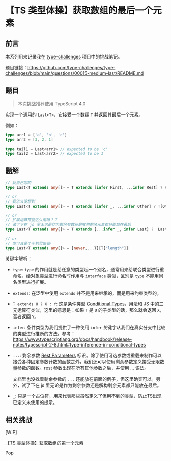 # 【TS 类型体操】获取数组的最后一个元素

## 前言

本系列用来记录我在 [type-challenges](https://github.com/type-challenges/type-challenges) 项目中的挑战笔记。

题目链接：https://github.com/type-challenges/type-challenges/blob/main/questions/00015-medium-last/README.md

## 题目

> 本次挑战推荐使用 TypeScript 4.0

实现一个通用的 `Last<T>`，它接受一个数组 `T` 并返回其最后一个元素。

例如：

```ts
type arr1 = ['a', 'b', 'c']
type arr2 = [3, 2, 1]

type tail1 = Last<arr1> // expected to be 'c'
type tail2 = Last<arr2> // expected to be 1
```

## 题解

```ts
// 我自己写的
type Last<T extends any[]> = T extends [infer First, ...infer Rest] ? Rest extends [] ? First : Last<Rest> : never

// or
// 我怎么没想到
type Last<T extends any[]> = T extends [infer _, ...infer Other] ? T[Other['length']] : never;

// or
// 扩展运算符能这么用吗？？
// 试了下在 js 里无论是作为剩余参数还是解构剩余元素都只能放在最后
type Last<T extends any[]> = T extends [...infer _, infer Last] ?  Last: never

// or
// 你可真是个小机灵鬼😂
type Last<T extends any[]> = [never,...T][T["length"]]
```

关键字解析：

- `type`: `type` 的作用就是给任意的类型起一个别名，通常用来给联合类型进行重命名，给对象类型进行命名时作用与 `interface` 类似，区别是 `type` 不能用同名类型进行扩展。

- `extends`: 在泛型中使用 `extends` 并不是用来继承的，而是用来约束类型的。

- `T extends U ? X : Y`: 这是条件类型 [Conditional Types](https://www.typescriptlang.org/docs/handbook/2/conditional-types.html)，用法和 JS 中的三元运算符类似，这里的意思是：如果 `T` 是 `U` 的子类型的话，那么就会返回 `X`，否者返回 `Y`。

- `infer`: 条件类型为我们提供了一种使用 `infer` 关键字从我们在真实分支中比较的类型进行推断的方法。参考：https://www.typescriptlang.org/docs/handbook/release-notes/typescript-2-8.html#type-inference-in-conditional-types

- `...`: 剩余参数 [Rest Parameters](https://www.typescriptlang.org/docs/handbook/2/functions.html#rest-parameters) 标识。除了使用可选参数或重载来制作可以接受各种固定参数计数的函数之外，我们还可以使用剩余参数定义接受无限数量参数的函数。rest 参数出现在所有其他参数之后，并使用 ... 语法。

  文档里也没找着剩余参数的 `...` 还能放在前面的例子，但这里确实可以。另外，试了下在 js 里无论是作为剩余参数还是解构剩余元素都只能放在最后。

- `_`: 只是一个占位符，用来代表那些虽然定义了但用不到的类型，防止TS出现已定义未使用的提示。

## 相关挑战

[WIP]

[【TS 类型体操】获取数组的第一个元素](./%E3%80%90TS%20%E7%B1%BB%E5%9E%8B%E4%BD%93%E6%93%8D%E3%80%91%E8%8E%B7%E5%8F%96%E6%95%B0%E7%BB%84%E7%9A%84%E7%AC%AC%E4%B8%80%E4%B8%AA%E5%85%83%E7%B4%A0.md)

Pop
